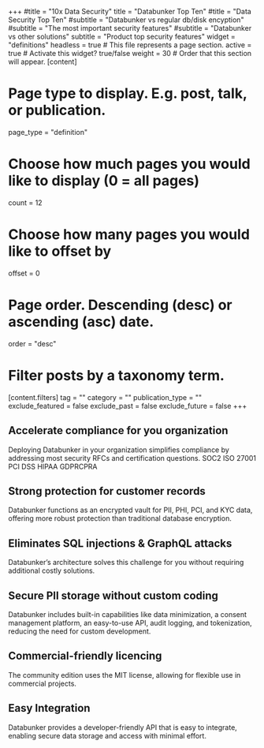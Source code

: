 +++
#title = "10x Data Security"
title = "Databunker Top Ten"
#title = "Data Security Top Ten"
#subtitle = "Databunker vs regular db/disk encyption"
#subtitle = "The most important security features"
#subtitle = "Databunker vs other solutions"
subtitle = "Product top security features"
widget = "definitions"
headless = true  # This file represents a page section.
active = true  # Activate this widget? true/false
weight = 30  # Order that this section will appear.
[content]
  # Page type to display. E.g. post, talk, or publication.
  page_type = "definition"

  # Choose how much pages you would like to display (0 = all pages)
  count = 12

  # Choose how many pages you would like to offset by
  offset = 0

  # Page order. Descending (desc) or ascending (asc) date.
  order = "desc"

  # Filter posts by a taxonomy term.
  [content.filters]
    tag = ""
    category = ""
    publication_type = ""
    exclude_featured = false
    exclude_past = false
    exclude_future = false
+++
## Accelerate compliance for you organization
<p>Deploying Databunker in your organization simplifies compliance by addressing most security RFCs and certification questions.
<span class="compliance-tag tag-soc2">SOC2</span>
<span class="compliance-tag tag-iso">ISO 27001</span>
<span class="compliance-tag tag-pci">PCI DSS</span>
<span class="compliance-tag tag-hipaa">HIPAA</span>
<span class="compliance-tag tag-gdpr">GDPR</span><span class="compliance-tag tag-cpra">CPRA</span></p>

## Strong protection for customer records
Databunker functions as an encrypted vault for PII, PHI, PCI, and KYC data, offering more robust protection than traditional database encryption. 

## Eliminates SQL injections & GraphQL attacks
Databunker’s architecture solves this challenge for you without requiring additional costly solutions.

## Secure PII storage without custom coding
Databunker includes built-in capabilities like data minimization, a consent management platform, an easy-to-use API, audit logging, and tokenization, reducing the need for custom development.

## Commercial-friendly licencing
The community edition uses the MIT license, allowing for flexible use in commercial projects.

## Easy Integration
Databunker provides a developer-friendly API that is easy to integrate, enabling secure data storage and access with minimal effort.

